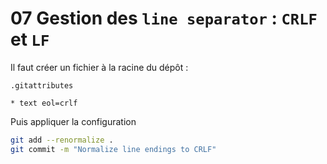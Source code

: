 # 07 Gestion des `line separator` : `CRLF` et `LF`

Il faut créer un fichier à la racine du dépôt : 

`.gitattributes`

```
* text eol=crlf
```

Puis appliquer la configuration

```bash
git add --renormalize .
git commit -m "Normalize line endings to CRLF"
```

